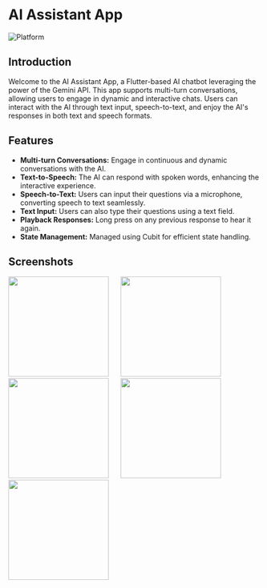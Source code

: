 # AI Assistant App

![Platform](https://img.shields.io/badge/platform-Flutter-brightgreen.svg)

## Introduction

Welcome to the AI Assistant App, a Flutter-based AI chatbot leveraging the power of the Gemini API. This app supports multi-turn conversations, allowing users to engage in dynamic and interactive chats. Users can interact with the AI through text input, speech-to-text, and enjoy the AI's responses in both text and speech formats. 

## Features

- **Multi-turn Conversations:** Engage in continuous and dynamic conversations with the AI.
- **Text-to-Speech:** The AI can respond with spoken words, enhancing the interactive experience.
- **Speech-to-Text:** Users can input their questions via a microphone, converting speech to text seamlessly.
- **Text Input:** Users can also type their questions using a text field.
- **Playback Responses:** Long press on any previous response to hear it again.
- **State Management:** Managed using Cubit for efficient state handling.

## Screenshots

<p float="left">
  <div style="margin-bottom: 20px;"> 
  <img src="https://github.com/deepak20001/ai_assistant/assets/88405430/86f08abe-e6e7-4b0e-9146-2ed1d0bd45f1"  width="200">
  &nbsp;&nbsp;&nbsp;&nbsp;
  <img src="https://github.com/deepak20001/ai_assistant/assets/88405430/8b6b5577-883b-4ebd-9860-a747ba55e3e3"  width="200">
  &nbsp;&nbsp;&nbsp;&nbsp;
  <img src="https://github.com/deepak20001/ai_assistant/assets/88405430/bb7a98ab-7a35-4088-aa52-5054261774b6"  width="200">
  &nbsp;&nbsp;&nbsp;&nbsp;
  <img src="https://github.com/deepak20001/ai_assistant/assets/88405430/4666cdc2-172d-46e1-b8e9-77899135ba45"  width="200">
  &nbsp;&nbsp;&nbsp;&nbsp;
  <img src="https://github.com/deepak20001/ai_assistant/assets/88405430/70c2e4cb-c834-42e5-8d6a-1e534c171f08"  width="200">
  &nbsp;&nbsp;&nbsp;&nbsp;
</p>

